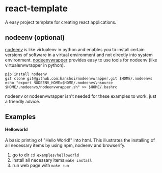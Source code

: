 # react-template
A easy project template for creating react applications.


## nodeenv (optional)
[nodeenv](https://github.com/ekalinin/nodeenv) is like virtualenv in python and enables you to install certain versions of software in a virtual environment and not
directly into system environment. [nodeenvwrapper](https://github.com/hanshoi/nodeenvwrapper) provides easy to use tools for nodeenv (like virtualenvwrapper in python).

```
pip install nodeenv
git clone git@github.com:hanshoi/nodeenvwrapper.git $HOME/.nodeenvs
echo "export NODEENV_HOME=$HOME/.nodeenvs\nsource $HOME/.nodeenvs/nodeenvwrapper.sh" >> $HOME/.bashrc
```

nodeenv or nodeenvwrapper isn't needed for these examples to work, just a friendly advice.

## Examples
#### Helloworld
A basic printing of "Hello World!" into html. This illustrates the installing of all necessary items by using npm, nodeenv and browserify.

1. go to dir `cd examples/helloworld`
2. install all necessary items `make install`
3. run web page with `make run`